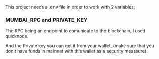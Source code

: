 This project needs a .env file in order to work with 2 variables;

### MUMBAI_RPC and PRIVATE_KEY

The RPC being an endpoint to comunicate to the blockchain, I used quicknode.

And the Private key you can get it from your wallet, (make sure that you don't have funds in mainnet with this wallet as a security meassure).

